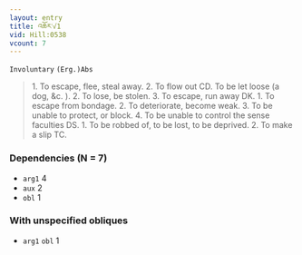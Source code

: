 ```yaml
---
layout: entry
title: འཆོར་√1
vid: Hill:0538
vcount: 7
---
```

`Involuntary` `(Erg.)Abs`
> 1\.
 To escape, flee, steal away\.
 2\.
 To flow out CD\.
 To be let loose (a dog, &c\.
)\.
 2\.
 To lose, be stolen\.
 3\.
 To escape, run away DK\.
1\.
 To escape from bondage\.
 2\.
 To deteriorate, become weak\.
 3\.
 To be unable to protect, or block\.
 4\.
 To be unable to control the sense faculties DS\.
 1\.
 To be robbed of, to be lost, to be deprived\.
 2\.
 To make a slip TC\.

### Dependencies (N = 7)
* `arg1` 4
* `aux` 2
* `obl` 1


### With unspecified obliques
* `arg1` `obl` 1
